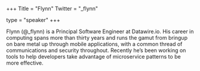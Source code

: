+++
Title = "Flynn"
Twitter = "_flynn"

type = "speaker"
+++

Flynn (@_flynn) is a Principal Software Engineer at Datawire.io. His career in computing spans more than thirty years and runs the gamut from bringup on bare metal up through mobile applications, with a common thread of communications and security throughout. Recently he’s been working on tools to help developers take advantage of microservice patterns to be more effective.